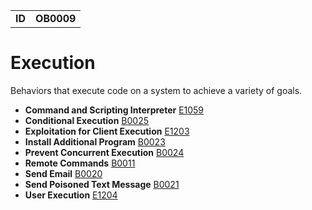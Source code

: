 |||
|--|-----|
|**ID**|**OB0009**|

# Execution #
Behaviors that execute code on a system to achieve a variety of goals.

* **Command and Scripting Interpreter** [E1059](https://github.com/MBCProject/mbc-markdown/blob/master/execution/command-line.md)
* **Conditional Execution** [B0025](https://github.com/MBCProject/mbc-markdown/blob/master/execution/conditional-execute.md)
* **Exploitation for Client Execution** [E1203](https://github.com/MBCProject/mbc-markdown/blob/master/execution/exploit-software.md)
* **Install Additional Program** [B0023](https://github.com/MBCProject/mbc-markdown/blob/master/execution/install-prog.md)
* **Prevent Concurrent Execution** [B0024](https://github.com/MBCProject/mbc-markdown/blob/master/execution/prevent-concurrent-exe.md)
* **Remote Commands** [B0011](https://github.com/MBCProject/mbc-markdown/blob/master/execution/remote-commands.md)
* **Send Email** [B0020](https://github.com/MBCProject/mbc-markdown/blob/master/execution/send-email.md)
* **Send Poisoned Text Message** [B0021](https://github.com/MBCProject/mbc-markdown/blob/master/execution/send-poison-text-msg.md)
* **User Execution** [E1204](https://github.com/MBCProject/mbc-markdown/blob/master/execution/user-interaction.md)